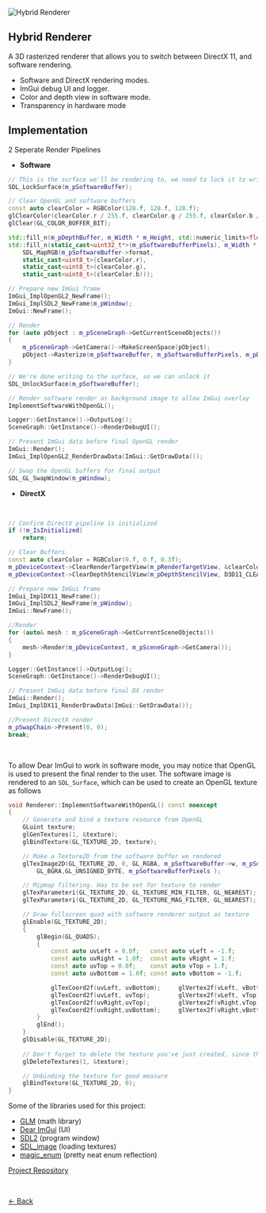 ![Hybrid Renderer](../Images/HybridRenderer.gif)

## Hybrid Renderer

A 3D rasterized renderer that allows you to switch between DirectX 11, and software rendering.
- Software and DirectX rendering modes.
- ImGui debug UI and logger.
- Color and depth view in software mode.
- Transparency in hardware mode

## Implementation

2 Seperate Render Pipelines

- **Software**

```cpp
// This is the surface we'll be rendering to, we need to lock it to write to it
SDL_LockSurface(m_pSoftwareBuffer);

// Clear OpenGL and software buffers
const auto clearColor = RGBColor(128.f, 128.f, 128.f);
glClearColor(clearColor.r / 255.f, clearColor.g / 255.f, clearColor.b / 255.f, 1.0f);
glClear(GL_COLOR_BUFFER_BIT);

std::fill_n(m_pDepthBuffer, m_Width * m_Height, std::numeric_limits<float>::infinity());
std::fill_n(static_cast<uint32_t*>(m_pSoftwareBufferPixels), m_Width * m_Height,
	SDL_MapRGB(m_pSoftwareBuffer->format,
    static_cast<uint8_t>(clearColor.r),
    static_cast<uint8_t>(clearColor.g),
    static_cast<uint8_t>(clearColor.b)));

// Prepare new ImGui frame
ImGui_ImplOpenGL2_NewFrame();
ImGui_ImplSDL2_NewFrame(m_pWindow);
ImGui::NewFrame();

// Render
for (auto pObject : m_pSceneGraph->GetCurrentSceneObjects())
{
	m_pSceneGraph->GetCamera()->MakeScreenSpace(pObject);
	pObject->Rasterize(m_pSoftwareBuffer, m_pSoftwareBufferPixels, m_pDepthBuffer, m_Width, m_Height);
}

// We're done writing to the surface, so we can unlock it
SDL_UnlockSurface(m_pSoftwareBuffer);

// Render software render as background image to allow ImGui overlay
ImplementSoftwareWithOpenGL();

Logger::GetInstance()->OutputLog();
SceneGraph::GetInstance()->RenderDebugUI();

// Present ImGui data before final OpenGL render
ImGui::Render();
ImGui_ImplOpenGL2_RenderDrawData(ImGui::GetDrawData());

// Swap the OpenGL buffers for final output
SDL_GL_SwapWindow(m_pWindow);
```

- **DirectX**
<br>

```cpp
// Confirm DirectX pipeline is initialized
if (!m_IsInitialized)
	return;

// Clear Buffers
const auto clearColor = RGBColor(0.f, 0.f, 0.3f);
m_pDeviceContext->ClearRenderTargetView(m_pRenderTargetView, &clearColor.r);
m_pDeviceContext->ClearDepthStencilView(m_pDepthStencilView, D3D11_CLEAR_DEPTH | D3D11_CLEAR_STENCIL, 1.0f, 0);

// Prepare new ImGui frame
ImGui_ImplDX11_NewFrame();
ImGui_ImplSDL2_NewFrame(m_pWindow);
ImGui::NewFrame();

//Render
for (auto& mesh : m_pSceneGraph->GetCurrentSceneObjects())
{
	mesh->Render(m_pDeviceContext, m_pSceneGraph->GetCamera());
}

Logger::GetInstance()->OutputLog();
SceneGraph::GetInstance()->RenderDebugUI();

// Present ImGui data before final DX render
ImGui::Render();	
ImGui_ImplDX11_RenderDrawData(ImGui::GetDrawData());

//Present DirectX render
m_pSwapChain->Present(0, 0);
break;
```
<br>

To allow Dear ImGui to work in software mode, you may notice that OpenGL is used to present the final render to the user.
The software image is rendered to an `SDL_Surface`, which can be used to create an OpenGL texture as follows
<br>
```cpp
void Renderer::ImplementSoftwareWithOpenGL() const noexcept
{
	// Generate and bind a texture resource from OpenGL
	GLuint texture;
	glGenTextures(1, &texture);
	glBindTexture(GL_TEXTURE_2D, texture);

	// Make a Texture2D from the software buffer we rendered
	glTexImage2D(GL_TEXTURE_2D, 0, GL_RGBA, m_pSoftwareBuffer->w, m_pSoftwareBuffer->h, 0,
		GL_BGRA,GL_UNSIGNED_BYTE, m_pSoftwareBufferPixels );

	// Mipmap filtering. Has to be set for texture to render
	glTexParameteri(GL_TEXTURE_2D, GL_TEXTURE_MIN_FILTER, GL_NEAREST);
	glTexParameteri(GL_TEXTURE_2D, GL_TEXTURE_MAG_FILTER, GL_NEAREST);

	// Draw fullscreen quad with software renderer output as texture
	glEnable(GL_TEXTURE_2D);
	{
		glBegin(GL_QUADS);
		{
			const auto uvLeft = 0.0f;	const auto vLeft = -1.f;
			const auto uvRight = 1.0f;	const auto vRight = 1.f;
			const auto uvTop = 0.0f;	const auto vTop = 1.f;
			const auto uvBottom = 1.0f;	const auto vBottom = -1.f;

			glTexCoord2f(uvLeft, uvBottom);		glVertex2f(vLeft, vBottom);
			glTexCoord2f(uvLeft, uvTop);	 	glVertex2f(vLeft, vTop);
			glTexCoord2f(uvRight,uvTop);	 	glVertex2f(vRight,vTop);
			glTexCoord2f(uvRight,uvBottom);		glVertex2f(vRight,vBottom);
		}
		glEnd();
	}
	glDisable(GL_TEXTURE_2D);
	
	// Don't forget to delete the texture you've just created, since this is happening every frame! (unless you want to make a ticking memory leak time-bomb, I guess)
	glDeleteTextures(1, &texture);

	// Unbinding the texture for good measure
	glBindTexture(GL_TEXTURE_2D, 0);
}
```

Some of the libraries used for this project:
- [GLM](https://glm.g-truc.net/0.9.9/index.html) (math library)
- [Dear ImGui](https://github.com/ocornut/imgui) (UI)
- [SDL2](https://www.libsdl.org/) (program window)
- [SDL_image](https://www.libsdl.org/projects/SDL_image/) (loading textures)
- [magic_enum](https://github.com/Neargye/magic_enum) (pretty neat enum reflection)


[Project Repository](https://github.com/DatTestBench/HybridRenderer)

<br>

[<- Back](../index.md)
